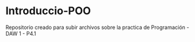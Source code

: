 # Introduccio-POO
Repositorio creado para subir archivos sobre la practica de Programación - DAW 1 - P4.1
